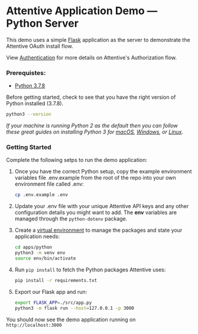 # Attentive Application Demo — Python Server

This demo uses a simple [Flask](https://flask.palletsprojects.com/en/2.0.x/) application as the server to demonstrate the
Attentive OAuth install flow.

View [Authentication](https://docs.attentivemobile.com/pages/authentication/) for more details on Attentive's Authorization
flow.

### Prerequistes:

- [Python 3.7.8](https://www.python.org/downloads/release/python-378/)
 
Before getting started, check to see that you have the right version of Python installed (3.7.8).
```bash
python3 --version
```
<i>If your machine is running Python 2 as the default then you can follow these great guides on installing Python 3 for
[macOS](https://docs.python-guide.org/starting/install3/osx/), [Windows](https://docs.python-guide.org/starting/install3/win/),
or [Linux](https://docs.python-guide.org/starting/install3/linux/).
</i>

### Getting Started

Complete the following setps to run the demo application:

1. Once you have the correct Python setup, copy the example environment variables file .env.example from the root of the repo into your own environment file called .env:
    ```bash
    cp .env.example .env
    ```

1. Update your .env file with your unique Attentive API keys and any other configuration details you might want to add.
   The <b>env</b> variables are managed through the `python-dotenv` package.

1. Create a [virtual environment](https://docs.python.org/3/tutorial/venv.html) to manage the packages and state your application needs:

    ```bash
    cd apps/python
    python3 -m venv env
    source env/bin/activate
    ```

1. Run `pip install` to fetch the Python packages Attentive uses:
    ```bash
    pip install -r requirements.txt
    ```

1. Export our Flask app and run:
    ```bash
    export FLASK_APP=./src/app.py
    python3 -m flask run --host=127.0.0.1 -p 3000
    ```

You should now see the demo application running on `http://localhost:3000`
